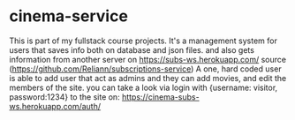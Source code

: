 # cinema-service
This is part of my fullstack course projects. It's a management system for users that saves info both on database and json files.
and also gets information from another server on https://subs-ws.herokuapp.com/ source (https://github.com/Reliann/subscriptions-service)
A one, hard coded user is able to add user that act as admins and they can add movies, and edit the members of the site.
you can take a look via login with {username: visitor, password:1234} to the site on: https://cinema-subs-ws.herokuapp.com/auth/
